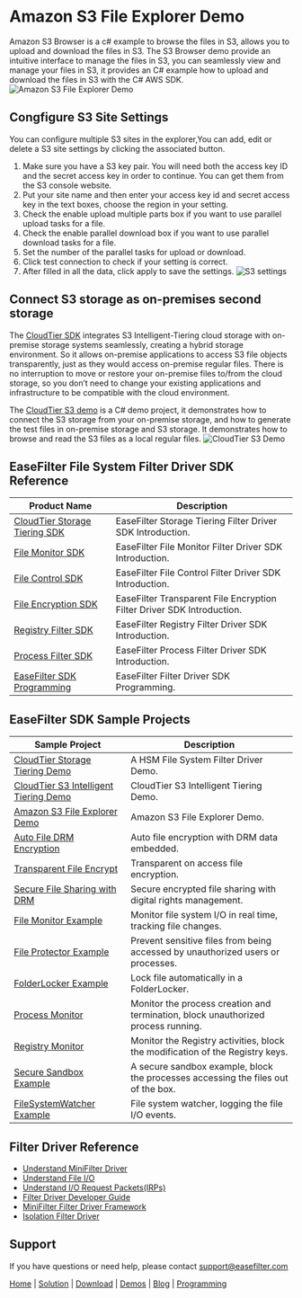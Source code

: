 # Amazon S3 File Explorer Demo
Amazon S3 Browser is a c# example to browse the files in S3, allows you to upload and download the files in S3. The S3 Browser demo provide an intuitive interface to manage the files in S3, you can seamlessly view and manage your files in S3, it provides an C# example how to upload and download the files in S3 with the C# AWS SDK.
![Amazon S3 File Explorer Demo](https://www.easefilter.com/images/S3Explorer.png)
## Congfigure S3 Site Settings
You can configure multiple S3 sites in the explorer,You can add, edit or delete a S3 site settings by clicking the associated button. 
1.  Make sure you have a S3 key pair. You will need both the access key ID and the secret access key in order to continue. You can get them from the S3 console website.
2.  Put your site name and then enter your access key id and secret access key in the text boxes, choose the region in your setting.
3.  Check the enable upload multiple parts box if you want to use parallel upload tasks for a file.
4.  Check the enable parallel download box if you want to use parallel download tasks for a file.
5.  Set the number of the parallel tasks for upload or download.
6.  Click test connection to check if your setting is correct.
7.  After filled in all the data, click apply to save the settings.
![S3 settings](https://www.easefilter.com/images/S3Setting.png)

## Connect S3 storage as on-premises second storage 
The [CloudTier SDK](https://www.easefilter.com/cloud/storage-tiering-sdk.htm) integrates S3 Intelligent-Tiering cloud storage with on-premise storage systems seamlessly, creating a hybrid storage environment.  So it allows on-premise applications to access S3 file objects transparently, just as they would access on-premise regular files. There is no interruption to move or restore your on-premise files to/from the cloud storage, so you don’t need to change your existing applications and infrastructure to be compatible with the cloud environment.

The [CloudTier S3 demo](https://www.easefilter.com/cloud/cloudtier-s3-intelligent-tiering-demo.htm) is a C# demo project, it demonstrates how to connect the S3 storage from your on-premise storage, and how to generate the test files in on-premise storage and S3 storage. It demonstrates how to browse and read the S3 files as a local regular files.
![CloudTier S3 Demo](https://www.easefilter.com/images/CloudTierS3Demo.PNG)

## EaseFilter File System Filter Driver SDK Reference
| Product Name | Description |
| --- | --- |
| [CloudTier Storage Tiering SDK](https://www.easefilter.com/cloud/storage-tiering-sdk.htm) | EaseFilter Storage Tiering Filter Driver SDK Introduction. |
| [File Monitor SDK](https://www.easefilter.com/kb/file-monitor-filter-driver-sdk.htm) | EaseFilter File Monitor Filter Driver SDK Introduction. |
| [File Control SDK](https://www.easefilter.com/kb/file-control-file-security-sdk.htm) | EaseFilter File Control Filter Driver SDK Introduction. |
| [File Encryption SDK](https://www.easefilter.com/kb/transparent-file-encryption-filter-driver-sdk.htm) | EaseFilter Transparent File Encryption Filter Driver SDK Introduction. |
| [Registry Filter SDK](https://www.easefilter.com/kb/registry-filter-drive-sdk.htm) | EaseFilter Registry Filter Driver SDK Introduction. |
| [Process Filter SDK](https://www.easefilter.com/kb/process-filter-driver-sdk.htm) | EaseFilter Process Filter Driver SDK Introduction. |
| [EaseFilter SDK Programming](https://www.easefilter.com/kb/programming.htm) | EaseFilter Filter Driver SDK Programming. |

## EaseFilter SDK Sample Projects
| Sample Project | Description |
| --- | --- |
| [CloudTier Storage Tiering Demo](https://www.easefilter.com/cloud/cloudtier-storage-tiering-demo.htm) | A HSM File System Filter Driver Demo. |
| [CloudTier S3 Intelligent Tiering Demo](https://www.easefilter.com/cloud/cloudtier-s3-intelligent-tiering-demo.htm) | CloudTier S3 Intelligent Tiering Demo. |
| [Amazon S3 File Explorer Demo](https://www.easefilter.com/cloud/s3-browser-demo.htm) | Amazon S3 File Explorer Demo. |
| [Auto File DRM Encryption](https://www.easefilter.com/kb/auto-file-drm-encryption-tool.htm) | Auto file encryption with DRM data embedded. |
| [Transparent File Encrypt](https://www.easefilter.com/kb/AutoFileEncryption.htm) | Transparent on access file encryption. |
| [Secure File Sharing with DRM](https://www.easefilter.com/kb/DRM_Secure_File_Sharing.htm) | Secure encrypted file sharing with digital rights management. |
| [File Monitor Example](https://www.easefilter.com/kb/file-monitor-demo.htm) | Monitor file system I/O in real time, tracking file changes. |
| [File Protector Example](https://www.easefilter.com/kb/file-protector-demo.htm) | Prevent sensitive files from being accessed by unauthorized users or processes. |
| [FolderLocker Example](https://www.easefilter.com/kb/FolderLocker.htm) | Lock file automatically in a FolderLocker. |
| [Process Monitor](https://www.easefilter.com/kb/Process-Monitor.htm) | Monitor the process creation and termination, block unauthorized process running. |
| [Registry Monitor](https://www.easefilter.com/kb/RegMon.htm) | Monitor the Registry activities, block the modification of the Registry keys. |
| [Secure Sandbox Example](https://www.easefilter.com/kb/Secure-Sandbox.htm) |A secure sandbox example, block the processes accessing the files out of the box. |
| [FileSystemWatcher Example](https://www.easefilter.com/kb/FileSystemWatcher.htm) | File system watcher, logging the file I/O events. |

## Filter Driver Reference

* [Understand MiniFilter Driver](https://www.easefilter.com/kb/understand-minifilter.htm)
* [Understand File I/O](https://www.easefilter.com/kb/File_IO.htm)
* [Understand I/O Request Packets(IRPs)](https://www.easefilter.com/kb/understand-irps.htm)
* [Filter Driver Developer Guide](https://www.easefilter.com/kb/DeveloperGuide.htm)
* [MiniFilter Filter Driver Framework](https://www.easefilter.com/kb/minifilter-framework.htm)
* [Isolation Filter Driver](https://www.easefilter.com/kb/Isolation_Filter_Driver.htm)

## Support
If you have questions or need help, please contact support@easefilter.com 

[Home](https://www.easefilter.com/) | [Solution](https://www.easefilter.com/solutions.htm) | [Download](https://www.easefilter.com/download.htm) | [Demos](https://www.easefilter.com/online-fileio-test.aspx) | [Blog](https://blog.easefilter.com/) | [Programming](https://www.easefilter.com/kb/programming.htm)


